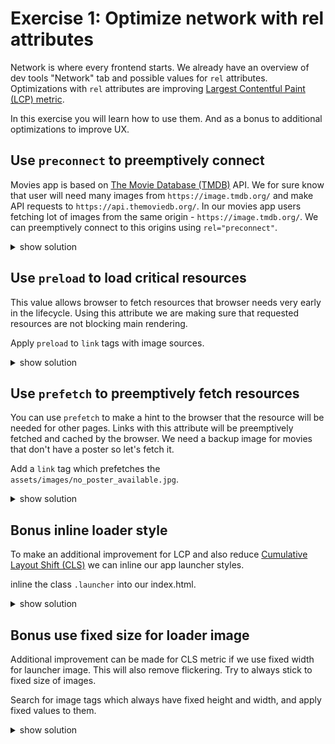 # Exercise 1: Optimize network with rel attributes

Network is where every frontend starts. We already have an overview of dev tools "Network" tab and possible values for `rel` attributes.
Optimizations with `rel` attributes are improving [Largest Contentful Paint (LCP) metric](https://web.dev/i18n/en/lcp/).

In this exercise you will learn how to use them. And as a bonus to additional optimizations to improve UX.

## Use `preconnect` to preemptively connect

Movies app is based on [The Movie Database (TMDB)](https://www.themoviedb.org/) API.
We for sure know that user will need many images from `https://image.tmdb.org/` and make API requests to `https://api.themoviedb.org/`.
In our movies app users fetching lot of images from the same origin - `https://image.tmdb.org/`.
We can preemptively connect to this origins using `rel="preconnect"`.

<details>
    <summary>show solution</summary>

Go to `index.original.html` and extend `<head>` tag with following:

```html
<!--Exercise 1: User preconnect here.-->

<link rel="preconnect" href="https://image.tmdb.org/" crossorigin="" />
<link rel="preconnect" href="https://api.themoviedb.org/" crossorigin="" />
```
</details>

## Use `preload` to load critical resources

This value allows browser to fetch resources that browser needs very early in the lifecycle.
Using this attribute we are making sure that requested resources are not blocking main rendering.

Apply `preload` to `link` tags with image sources.

<details>
    <summary>show solution</summary>

Go to `index.original.html` and extend `<head>` tag with following:

```html
<!-- Exercise 1: Use preload here. -->

<link rel="preload" as="image" href="/assets/images/logo.svg" />
<link rel="preload" as="image" href="assets/icons/android-chrome-192x192.png" />
```

</details>

## Use `prefetch` to preemptively fetch resources

You can use `prefetch` to make a hint to the browser that the resource will be needed for other pages.
Links with this attribute will be preemptively fetched and cached by the browser.
We need a backup image for movies that don't have a poster so let's fetch it.

Add a `link` tag which prefetches the `assets/images/no_poster_available.jpg`.


<details>
    <summary>show solution</summary>

Go to `index.original.html` and extend `<head>` tag with following:

```html
<!-- Exercise 1: Use prefetch here. -->

<link rel="prefetch" as="image" href="assets/images/no_poster_available.jpg" />
```

</details>

## Bonus inline loader style

To make an additional improvement for LCP and also reduce [Cumulative Layout Shift (CLS)](https://web.dev/i18n/en/cls/) we can inline our app launcher styles.

inline the class `.launcher` into our index.html.

<details>
    <summary>show solution</summary>

Go to `styles.scss` and remove `.launcher` styles:

```scss
/** Exercise 1: Remove .launcher styles **/

.launcher {
  display: flex;
  flex-direction: column;
  justify-content: center;
  align-items: center;
  height: 100%;
}
```

Go to `index.original.html` and extend `<head>` tag with following:

```html
<!-- Exercise 1: Use inline styles here -->

<style>
  .launcher {
    display: flex;
    flex-direction: column;
    justify-content: center;
    align-items: center;
    height: 100%;
  }
</style>
```

</details>

## Bonus use fixed size for loader image

Additional improvement can be made for CLS metric if we use fixed width for launcher image.
This will also remove flickering. Try to always stick to fixed size of images.

Search for image tags which always have fixed height and width, and apply fixed values to them.

<details>
    <summary>show solution</summary>

Go to `index.original.html` and add `width` and `height` attributes to launcher image:

```html
<!-- Exercise 1: Use fixed image size -->

<img
  width="192"
  height="192"
  src="assets/icons/android-chrome-192x192.png"
  alt="logo"
/>
```

</details>
